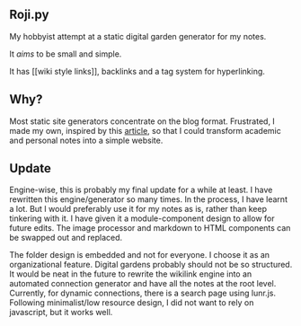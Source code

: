 ## Roji.py

My hobbyist attempt at a static digital garden generator for my notes.

It *aims* to be small and simple.

It has [[wiki style links]], backlinks and a tag system for hyperlinking. 

## Why?

Most static site generators concentrate on the blog format. Frustrated, I made my own, inspired by this [article](https://medium.com/swlh/a-static-site-generator-in-python-part-2-d7071da25904), so that I could transform academic and personal notes into a simple website. 


## Update

Engine-wise, this is probably my final update for a while at least. I have rewritten this engine/generator so many times. In the process, I have learnt a lot. But I would preferably use it for my notes as is, rather than keep tinkering with it. I have given it a module-component design to allow for future edits. The image processor and markdown to HTML components can be swapped out and replaced. 

The folder design is embedded and not for everyone. I choose it as an organizational feature. Digital gardens probably should not be so structured. It would be neat in the future to rewrite the wikilink engine into an automated connection generator and have all the notes at the root level. Currently, for dynamic connections, there is a search page using lunr.js. Following minimalist/low resource design, I did not want to rely on javascript, but it works well.  